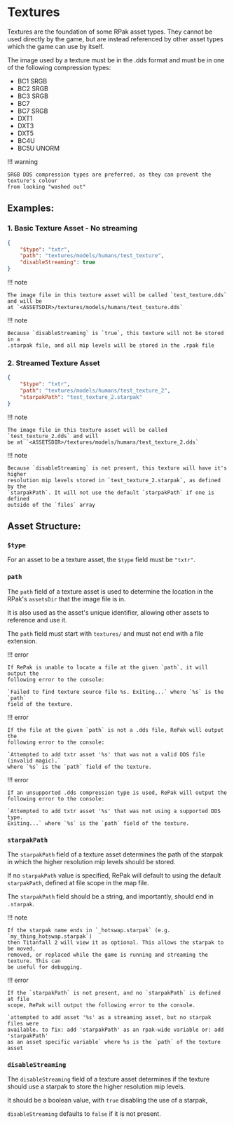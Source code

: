 # Textures

Textures are the foundation of some RPak asset types. They cannot be used directly by
the game, but are instead referenced by other asset types which the game can use by
itself.

The image used by a texture must be in the .dds format and must be in one of the
following compression types:

- BC1 SRGB
- BC2 SRGB
- BC3 SRGB
- BC7
- BC7 SRGB
- DXT1
- DXT3
- DXT5
- BC4U
- BC5U UNORM

!!! warning

    SRGB DDS compression types are preferred, as they can prevent the texture's colour
    from looking "washed out"

## Examples:

### 1. Basic Texture Asset - No streaming

```json
{
    "$type": "txtr",
    "path": "textures/models/humans/test_texture",
    "disableStreaming": true
}
```

!!! note

    The image file in this texture asset will be called `test_texture.dds` and will be
    at `<ASSETSDIR>/textures/models/humans/test_texture.dds`

!!! note

    Because `disableStreaming` is `true`, this texture will not be stored in a
    .starpak file, and all mip levels will be stored in the .rpak file

### 2. Streamed Texture Asset

```json
{
    "$type": "txtr",
    "path": "textures/models/humans/test_texture_2",
    "starpakPath": "test_texture_2.starpak"
}
```

!!! note

    The image file in this texture asset will be called `test_texture_2.dds` and will
    be at `<ASSETSDIR>/textures/models/humans/test_texture_2.dds`

!!! note

    Because `disableStreaming` is not present, this texture will have it's higher
    resolution mip levels stored in `test_texture_2.starpak`, as defined by the
    `starpakPath`. It will not use the default `starpakPath` if one is defined
    outside of the `files` array

## Asset Structure:

### `$type`

For an asset to be a texture asset, the `$type` field must be `"txtr"`.

### `path`

The `path` field of a texture asset is used to determine the location in the RPak's
`assetsDir` that the image file is in.

It is also used as the asset's unique identifier, allowing other assets to reference and
use it.

The `path` field must start with `textures/` and must not end with a file extension.

!!! error

    If RePak is unable to locate a file at the given `path`, it will output the
    following error to the console:

    `Failed to find texture source file %s. Exiting...` where `%s` is the `path`
    field of the texture.

!!! error

    If the file at the given `path` is not a .dds file, RePak will output the
    following error to the console:

    `Attempted to add txtr asset '%s' that was not a valid DDS file (invalid magic).`
    where `%s` is the `path` field of the texture.

!!! error

    If an unsupported .dds compression type is used, RePak will output the following error to the console:

    `Attempted to add txtr asset '%s' that was not using a supported DDS type.
    Exiting...` where `%s` is the `path` field of the texture.

### `starpakPath`

The `starpakPath` field of a texture asset determines the path of the starpak in which
the higher resolution mip levels should be stored.

If no `starpakPath` value is specified, RePak will default to using the default
`starpakPath`, defined at file scope in the map file.

The `starpakPath` field should be a string, and importantly, should end in `.starpak`.

!!! note

    If the starpak name ends in `_hotswap.starpak` (e.g. `my_thing_hotswap.starpak`)
    then Titanfall 2 will view it as optional. This allows the starpak to be moved,
    removed, or replaced while the game is running and streaming the texture. This can
    be useful for debugging.

!!! error

    If the `starpakPath` is not present, and no `starpakPath` is defined at file
    scope, RePak will output the following error to the console.

    `attempted to add asset '%s' as a streaming asset, but no starpak files were
    available. to fix: add 'starpakPath' as an rpak-wide variable or: add 'starpakPath'
    as an asset specific variable` where %s is the `path` of the texture asset

### `disableStreaming`

The `disableStreaming` field of a texture asset determines if the texture should use a
starpak to store the higher resolution mip levels.

It should be a boolean value, with `true` disabling the use of a starpak,

`disableStreaming` defaults to `false` if it is not present.
